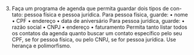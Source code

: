 3. Faça um programa de agenda que permita guardar dois tipos de con-
tato: pessoa física e pessoa jurídica. Para pessoa física, guarde:
• nome
• CPF
• endereço
• data de aniversário
Para pessoa jurídica, guarde:
• razão social
• CNPJ
• endereço
• faturamento
Permita tanto listar todos os contatos da agenda quanto buscar um
contato específico pelo seu CPF, se for pessoa física, ou pelo CNPJ, se
for pessoa jurídica. Use herança e polimorfismo.